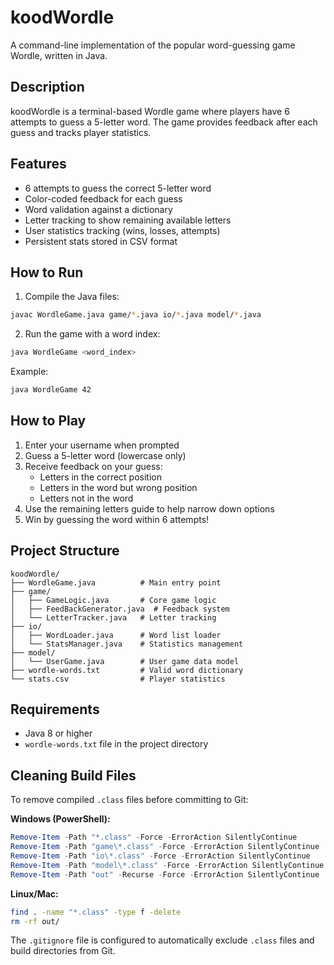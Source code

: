 # koodWordle

A command-line implementation of the popular word-guessing game Wordle, written in Java.

## Description

koodWordle is a terminal-based Wordle game where players have 6 attempts to guess a 5-letter word. The game provides feedback after each guess and tracks player statistics.

## Features

- 6 attempts to guess the correct 5-letter word
- Color-coded feedback for each guess
- Word validation against a dictionary
- Letter tracking to show remaining available letters
- User statistics tracking (wins, losses, attempts)
- Persistent stats stored in CSV format

## How to Run

1. Compile the Java files:
```bash
javac WordleGame.java game/*.java io/*.java model/*.java
```

2. Run the game with a word index:
```bash
java WordleGame <word_index>
```

Example:
```bash
java WordleGame 42
```

## How to Play

1. Enter your username when prompted
2. Guess a 5-letter word (lowercase only)
3. Receive feedback on your guess:
   - Letters in the correct position
   - Letters in the word but wrong position
   - Letters not in the word
4. Use the remaining letters guide to help narrow down options
5. Win by guessing the word within 6 attempts!

## Project Structure

```
koodWordle/
├── WordleGame.java          # Main entry point
├── game/
│   ├── GameLogic.java       # Core game logic
│   ├── FeedBackGenerator.java  # Feedback system
│   └── LetterTracker.java   # Letter tracking
├── io/
│   ├── WordLoader.java      # Word list loader
│   └── StatsManager.java    # Statistics management
├── model/
│   └── UserGame.java        # User game data model
├── wordle-words.txt         # Valid word dictionary
└── stats.csv                # Player statistics
```

## Requirements

- Java 8 or higher
- `wordle-words.txt` file in the project directory

## Cleaning Build Files

To remove compiled `.class` files before committing to Git:

**Windows (PowerShell):**
```powershell
Remove-Item -Path "*.class" -Force -ErrorAction SilentlyContinue
Remove-Item -Path "game\*.class" -Force -ErrorAction SilentlyContinue
Remove-Item -Path "io\*.class" -Force -ErrorAction SilentlyContinue
Remove-Item -Path "model\*.class" -Force -ErrorAction SilentlyContinue
Remove-Item -Path "out" -Recurse -Force -ErrorAction SilentlyContinue
```

**Linux/Mac:**
```bash
find . -name "*.class" -type f -delete
rm -rf out/
```

The `.gitignore` file is configured to automatically exclude `.class` files and build directories from Git.

